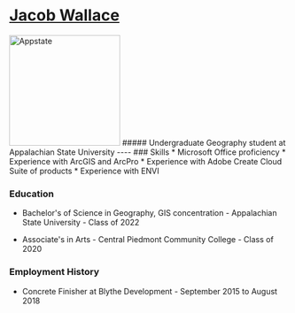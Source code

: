 [Jacob Wallace](https://www.linkedin.com/in/jacob-wallace-8b725321a/)
====
<img src="https://upload.wikimedia.org/wikipedia/en/c/c1/Appalachian_State_University_logo.png" alt="Appstate" width="200"/>
##### Undergraduate Geography student at Appalachian State University
----
### Skills
* Microsoft Office proficiency
* Experience with ArcGIS and ArcPro
* Experience with Adobe Create Cloud Suite of products
* Experience with ENVI

### Education
* Bachelor's of Science in Geography, GIS concentration - Appalachian State University - Class of 2022

* Associate's in Arts - Central Piedmont Community College - Class of 2020

### Employment History
* Concrete Finisher at Blythe Development - September 2015 to August 2018
